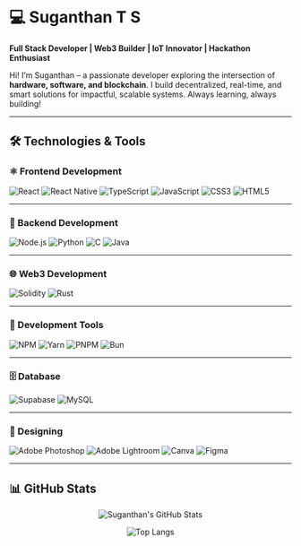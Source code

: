 # 💻 Suganthan T S

**Full Stack Developer | Web3 Builder | IoT Innovator | Hackathon Enthusiast**

Hi! I’m Suganthan – a passionate developer exploring the intersection of **hardware, software, and blockchain**. I build decentralized, real-time, and smart solutions for impactful, scalable systems. Always learning, always building!

---

## 🛠️ Technologies & Tools

### ⚛️ Frontend Development

![React](https://img.shields.io/badge/React-20232A?style=for-the-badge&logo=react)
![React Native](https://img.shields.io/badge/React_Native-20232A?style=for-the-badge&logo=react)
![TypeScript](https://img.shields.io/badge/TypeScript-3178C6?style=for-the-badge&logo=typescript&logoColor=white)
![JavaScript](https://img.shields.io/badge/JavaScript-F7DF1E?style=for-the-badge&logo=javascript&logoColor=000)
![CSS3](https://img.shields.io/badge/CSS3-1572B6?style=for-the-badge&logo=css3)
![HTML5](https://img.shields.io/badge/HTML5-E34F26?style=for-the-badge&logo=html5)

---

### 🧠 Backend Development

![Node.js](https://img.shields.io/badge/Node.js-339933?style=for-the-badge&logo=nodedotjs&logoColor=white)
![Python](https://img.shields.io/badge/Python-3776AB?style=for-the-badge&logo=python&logoColor=white)
![C](https://img.shields.io/badge/C-00599C?style=for-the-badge&logo=c)
![Java](https://img.shields.io/badge/Java-ED8B00?style=for-the-badge&logo=java&logoColor=white)

---

### 🌐 Web3 Development

![Solidity](https://img.shields.io/badge/Solidity-363636?style=for-the-badge&logo=solidity)
![Rust](https://img.shields.io/badge/Rust-000000?style=for-the-badge&logo=rust)

---

### 🧰 Development Tools

![NPM](https://img.shields.io/badge/NPM-CB3837?style=for-the-badge&logo=npm)
![Yarn](https://img.shields.io/badge/Yarn-2C8EBB?style=for-the-badge&logo=yarn&logoColor=white)
![PNPM](https://img.shields.io/badge/PNPM-F69220?style=for-the-badge&logo=pnpm)
![Bun](https://img.shields.io/badge/Bun-000000?style=for-the-badge&logo=bun)

---

### 🗄️ Database

![Supabase](https://img.shields.io/badge/Supabase-3ECF8E?style=for-the-badge&logo=supabase&logoColor=white)
![MySQL](https://img.shields.io/badge/MySQL-4479A1?style=for-the-badge&logo=mysql&logoColor=white)

---

### 🎨 Designing

![Adobe Photoshop](https://img.shields.io/badge/Adobe%20Photoshop-31A8FF?style=for-the-badge&logo=adobephotoshop&logoColor=white)
![Adobe Lightroom](https://img.shields.io/badge/Adobe%20Lightroom-31A8FF?style=for-the-badge&logo=adobelightroom&logoColor=white)
![Canva](https://img.shields.io/badge/Canva-00C4CC?style=for-the-badge&logo=canva&logoColor=white)
![Figma](https://img.shields.io/badge/Figma-F24E1E?style=for-the-badge&logo=figma&logoColor=white)

---

## 📊 GitHub Stats

<div align="center">
  
![Suganthan's GitHub Stats](https://github-readme-stats.vercel.app/api?username=Suganthan96&show_icons=true&theme=tokyonight&hide_border=false&count_private=true)

![Top Langs](https://github-readme-stats.vercel.app/api/top-langs/?username=Suganthan96&layout=compact&theme=tokyonight&hide_border=false)

</div>
